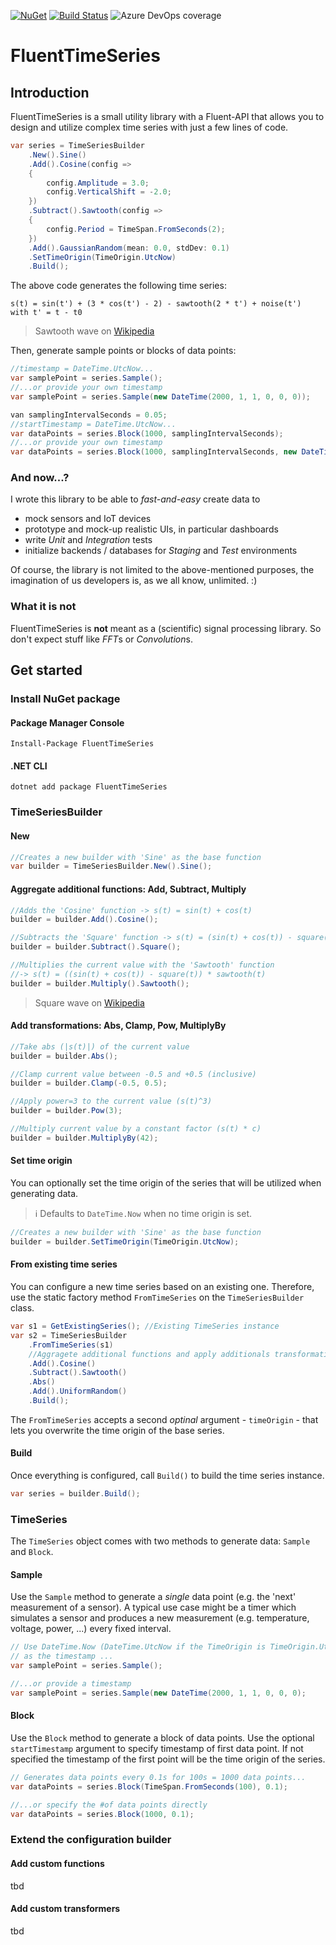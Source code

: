 

[![NuGet](https://img.shields.io/nuget/v/FluentTimeSeries?color=blue&logo=NuGet)](https://www.nuget.org/packages/FluentTimeSeries/)
[![Build Status](https://dev.azure.com/jeisenbach/FluentTimeSeries/_apis/build/status/gebirgslok.FluentTimeSeries?branchName=main)](https://dev.azure.com/jeisenbach/FluentTimeSeries/_build/latest?definitionId=4&branchName=main)
![Azure DevOps coverage](https://img.shields.io/azure-devops/coverage/jeisenbach/FluentTimeSeries/4?logo=Codecov)
# FluentTimeSeries
## Introduction
FluentTimeSeries is a small utility library with a Fluent-API that allows you to design and utilize complex time series with just a few lines of code.
```csharp
var series = TimeSeriesBuilder
    .New().Sine()
    .Add().Cosine(config =>
    {
	    config.Amplitude = 3.0;
	    config.VerticalShift = -2.0;
	})
    .Subtract().Sawtooth(config =>
    {
	    config.Period = TimeSpan.FromSeconds(2);
    })
    .Add().GaussianRandom(mean: 0.0, stdDev: 0.1)
    .SetTimeOrigin(TimeOrigin.UtcNow)
    .Build();
```
The above code generates the following time series:
```
s(t) = sin(t') + (3 * cos(t') - 2) - sawtooth(2 * t') + noise(t')
with t' = t - t0
```

> Sawtooth wave on [Wikipedia](https://en.wikipedia.org/wiki/Sawtooth_wave)

Then, generate sample points or blocks of data points:
```csharp
//timestamp = DateTime.UtcNow...
var samplePoint = series.Sample(); 
//...or provide your own timestamp
var samplePoint = series.Sample(new DateTime(2000, 1, 1, 0, 0, 0));

van samplingIntervalSeconds = 0.05;
//startTimestamp = DateTime.UtcNow...
var dataPoints = series.Block(1000, samplingIntervalSeconds);
//...or provide your own timestamp
var dataPoints = series.Block(1000, samplingIntervalSeconds, new DateTime(2000, 1, 1, 0, 0, 0));
```
### And now...?
I wrote this library to be able to *fast-and-easy* create data to
 - mock sensors and IoT devices
 - prototype and mock-up realistic UIs, in particular dashboards
 - write *Unit* and *Integration* tests
 - initialize backends / databases for *Staging* and *Test* environments

Of course, the library is not limited to the above-mentioned purposes, the imagination of us developers is, as we all know, unlimited. :)

### What it is not
FluentTimeSeries is **not** meant as a (scientific) signal processing library. So don't expect stuff like *FFT*s or *Convolution*s.

## Get started
### Install NuGet package
#### Package Manager Console
```
Install-Package FluentTimeSeries
```
#### .NET CLI
```
dotnet add package FluentTimeSeries
```
### TimeSeriesBuilder
#### New
```csharp
//Creates a new builder with 'Sine' as the base function
var builder = TimeSeriesBuilder.New().Sine();
```
#### Aggregate additional functions: Add, Subtract, Multiply
```csharp
//Adds the 'Cosine' function -> s(t) = sin(t) + cos(t) 
builder = builder.Add().Cosine();

//Subtracts the 'Square' function -> s(t) = (sin(t) + cos(t)) - square(t)
builder = builder.Subtract().Square();

//Multiplies the current value with the 'Sawtooth' function 
//-> s(t) = ((sin(t) + cos(t)) - square(t)) * sawtooth(t)
builder = builder.Multiply().Sawtooth();
```
> Square wave on [Wikipedia](https://en.wikipedia.org/wiki/Square_wave)
#### Add transformations: Abs, Clamp, Pow, MultiplyBy
```csharp
//Take abs (|s(t)|) of the current value 
builder = builder.Abs();

//Clamp current value between -0.5 and +0.5 (inclusive)
builder = builder.Clamp(-0.5, 0.5);

//Apply power=3 to the current value (s(t)^3)
builder = builder.Pow(3);

//Multiply current value by a constant factor (s(t) * c)
builder = builder.MultiplyBy(42);
```
#### Set time origin
You can optionally set the time origin of the series that will be utilized when generating data. 

> :information_source: Defaults to `DateTime.Now` when no time origin is set.

```csharp
//Creates a new builder with 'Sine' as the base function
builder = builder.SetTimeOrigin(TimeOrigin.UtcNow);
```
#### From existing time series
You can configure a new time series based on an existing one. Therefore, use the static factory method `FromTimeSeries` on the `TimeSeriesBuilder` class.
```csharp
var s1 = GetExistingSeries(); //Existing TimeSeries instance
var s2 = TimeSeriesBuilder
	.FromTimeSeries(s1)
	//Aggragete additional functions and apply additionals transformations here, e.g.
	.Add().Cosine()
	.Subtract().Sawtooth()
	.Abs()
	.Add().UniformRandom()
	.Build();
```
The `FromTimeSeries` accepts a second *optinal* argument - `timeOrigin` - that lets you overwrite the time origin of the base series. 

#### Build
Once everything is configured, call `Build()` to build the time series instance.
```csharp
var series = builder.Build();
```
### TimeSeries
The `TimeSeries` object comes with two methods to generate data: `Sample` and `Block`.
#### Sample
Use the `Sample` method to generate a *single* data point (e.g. the 'next' measurement of a sensor).
A typical use case might be a timer which simulates a sensor and produces a new measurement (e.g. temperature, voltage, power, ...) every fixed interval.
```csharp
// Use DateTime.Now (DateTime.UtcNow if the TimeOrigin is TimeOrigin.UtcNow) 
// as the timestamp ...
var samplePoint = series.Sample();

//...or provide a timestamp
var samplePoint = series.Sample(new DateTime(2000, 1, 1, 0, 0, 0);
```
#### Block
Use the `Block` method to generate a block of data points. Use the optional `startTimestamp` argument to specify timestamp of first data point. If not specified the timestamp of the first point will be the time origin of the series.
```csharp
// Generates data points every 0.1s for 100s = 1000 data points...
var dataPoints = series.Block(TimeSpan.FromSeconds(100), 0.1);

//...or specify the #of data points directly
var dataPoints = series.Block(1000, 0.1);
```

### Extend the configuration builder
#### Add custom functions
tbd
#### Add custom transformers
tbd

